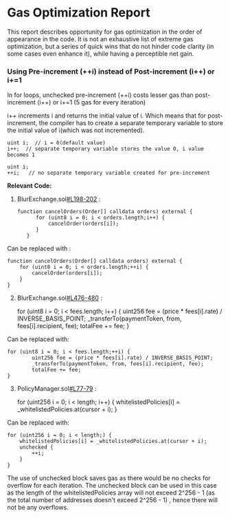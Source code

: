 # Gas Optimization Report

This report describes opportunity for gas optimization in the order of appearance in the code. It is not an exhaustive list of extreme gas optimization, but a series of quick wins that do not hinder code clarity (in some cases even enhance it), while having a perceptible net gain.

### Using Pre-increment (++i) instead of Post-increment (i++) or i+=1

In for loops, unchecked pre-increment (++i) costs lesser gas than post-increment (i++) or i+=1 (5 gas for every iteration)

i++ increments i and returns the initial value of i. Which means that for post-increment, the compiler has to create a separate temporary variable to store the initial value of i(which was not incremented).

    uint i;  // i = 0(default value)
    i++;  // separate temporary variable stores the value 0, i value becomes 1 

    uint i;
    ++i;   // no separate temporary variable created for pre-increment


**Relevant Code:**

1. BlurExchange.sol[#L198-202](https://github.com/code-423n4/2022-10-blur/blob/2fdaa6e13b544c8c11d1c022a575f16c3a72e3bf/contracts/BlurExchange.sol#L198-L202)  :

       function cancelOrders(Order[] calldata orders) external {
             for (uint8 i = 0; i < orders.length;i++) {
                 cancelOrder(orders[i]);
             }
          } 

Can be replaced with :

    function cancelOrders(Order[] calldata orders) external {
        for (uint8 i = 0; i < orders.length;++i) {
            cancelOrder(orders[i]);
        }
    }

2. BlurExchange.sol[#L476-480](https://github.com/code-423n4/2022-10-blur/blob/2fdaa6e13b544c8c11d1c022a575f16c3a72e3bf/contracts/BlurExchange.sol#L476-L480) :

    for (uint8 i = 0; i < fees.length; i++) {
            uint256 fee = (price * fees[i].rate) / INVERSE_BASIS_POINT;
            _transferTo(paymentToken, from, fees[i].recipient, fee);
            totalFee += fee;
    }

Can be replaced with:

    for (uint8 i = 0; i < fees.length;++i) {
            uint256 fee = (price * fees[i].rate) / INVERSE_BASIS_POINT;
            _transferTo(paymentToken, from, fees[i].recipient, fee);
            totalFee += fee;
    }

3. PolicyManager.sol[#L77-79](https://github.com/code-423n4/2022-10-blur/blob/2fdaa6e13b544c8c11d1c022a575f16c3a72e3bf/contracts/PolicyManager.sol#L77-L79) :

    for (uint256 i = 0; i < length; i++) {
        whitelistedPolicies[i] = _whitelistedPolicies.at(cursor + i);
    }

Can be replaced with:

    for (uint256 i = 0; i < length;) {
        whitelistedPolicies[i] = _whitelistedPolicies.at(cursor + i);
        unchecked {
            ++i;
        }
    }

The use of unchecked block saves gas as there would be no checks for overflow for each iteration.
The unchecked block can be used in this case as the length of the whitelistedPolicies array will not exceed 2^256 - 1 (as the total number of addresses doesn't exceed 2^256 - 1) , hence there will not be any overflows.
